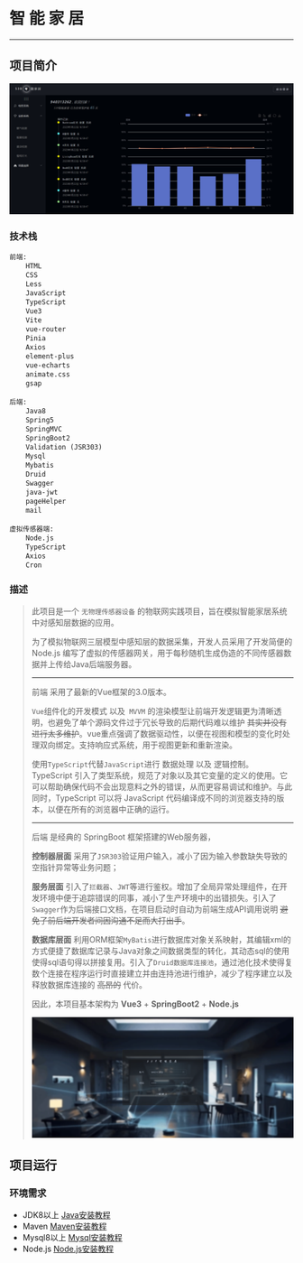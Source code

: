 #		智 能 家 居

---



##	项目简介

 ![image-20230213204222461](https://github.com/PieceOfFall/projectImg/blob/main/SmartHouseSystem/homepage4.jpg?raw=true) 



###		      技术栈 

```
前端:
	HTML
	CSS
	Less
	JavaScript
	TypeScript
	Vue3
	Vite
	vue-router
	Pinia
	Axios
	element-plus
	vue-echarts
	animate.css
	gsap

后端:
	Java8
	Spring5
	SpringMVC
	SpringBoot2
	Validation (JSR303)
	Mysql
	Mybatis
	Druid
	Swagger
	java-jwt
	pageHelper
	mail
	
虚拟传感器端:
	Node.js
	TypeScript
	Axios
	Cron
```


###	描述

>
> 此项目是一个 ```无物理传感器设备``` 的物联网实践项目，旨在模拟智能家居系统中对感知层数据的应用。
>
> 为了模拟物联网三层模型中感知层的数据采集，开发人员采用了开发简便的 Node.js 编写了虚拟的传感器网关，用于每秒随机生成伪造的不同传感器数据并上传给Java后端服务器。
>
> ---
>
> 
>
> 前端 采用了最新的Vue框架的3.0版本。
>
> ``Vue``组件化的开发模式 以及`` MVVM`` 的渲染模型让前端开发逻辑更为清晰透明，也避免了单个源码文件过于冗长导致的后期代码难以维护  ~~其实并没有进行太多维护~~。vue重点强调了数据驱动性，以便在视图和模型的变化时处理双向绑定。支持响应式系统，用于视图更新和重新渲染。
>
> 使用```TypeScript```代替``JavaScript``进行 数据处理 以及 逻辑控制。TypeScript 引入了类型系统，规范了对象以及其它变量的定义的使用。它可以帮助确保代码不会出现意料之外的错误，从而更容易调试和维护。与此同时，TypeScript 可以将 JavaScript 代码编译成不同的浏览器支持的版本，以便在所有的浏览器中正确的运行。
>
> ---
>
> 
>
> 后端 是经典的 SpringBoot 框架搭建的Web服务器，
>
> **控制器层面** 采用了``JSR303``验证用户输入，减小了因为输入参数缺失导致的空指针异常等业务问题；
>
> **服务层面** 引入了```拦截器```、```JWT```等进行鉴权。增加了全局异常处理组件，在开发环境中便于追踪错误的同事，减小了生产环境中的出错损失。引入了```Swagger```作为后端接口文档，在项目启动时自动为前端生成API调用说明  ~~避免了前后端开发者间因沟通不足而大打出手~~。
>
> **数据库层面** 利用ORM框架```MyBatis```进行数据库对象关系映射，其编辑xml的方式便捷了数据库记录与Java对象之间数据类型的转化，其动态sql的使用使得sql语句得以拼接复用。引入了```Druid数据库连接池```，通过池化技术使得复数个连接在程序运行时直接建立并由连持池进行维护，减少了程序建立以及释放数据库连接的 ~~高昂的~~ 代价。
>
> 因此，本项目基本架构为 **Vue3** + **SpringBoot2** + **Node.js** 
>
> ![login](https://github.com/PieceOfFall/projectImg/blob/main/SmartHouseSystem/login.jpg?raw=true)

##	项目运行

###			环境需求

- JDK8以上       [Java安装教程](https://blog.csdn.net/web15870359587/article/details/123949106)
- Maven            [Maven安装教程](https://blog.csdn.net/qq_40625778/article/details/125229241)
- Mysql8以上    [Mysql安装教程](https://zhuanlan.zhihu.com/p/46905335?ivk_sa=1024320u)
- Node.js          [Node.js安装教程](https://blog.csdn.net/qq_57210034/article/details/124823972)
